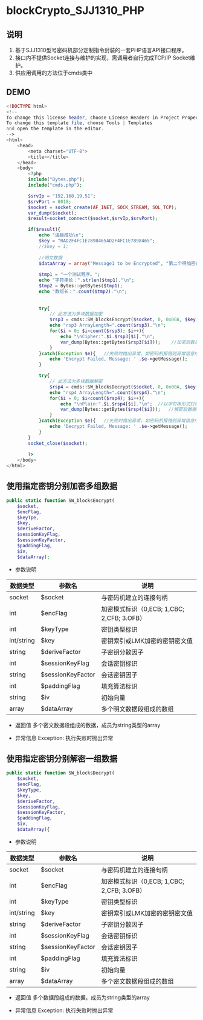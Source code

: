 # blockCrypto_SJJ1310_PHP
## 说明
1. 基于SJJ1310型号密码机部分定制指令封装的一套PHP语言API接口程序。
2. 接口内不提供Socket连接与维护的实现，需调用者自行完成TCP/IP Socket维护。
3. 供应用调用的方法位于cmds类中

## DEMO
``` PHP
<!DOCTYPE html>
<!--
To change this license header, choose License Headers in Project Properties.
To change this template file, choose Tools | Templates
and open the template in the editor.
-->
<html>
    <head>
        <meta charset="UTF-8">
        <title></title>
    </head>
    <body>
        <?php
        include("Bytes.php");
        include("cmds.php");

        $srvIp = "192.168.19.51";
        $srvPort = 8018;
        $socket = socket_create(AF_INET, SOCK_STREAM, SOL_TCP);
        var_dump($socket);
        $result=socket_connect($socket,$srvIp,$srvPort);

        if($result){
            echo "连接成功\n";
			$key = "RAD2F4FC1E7898465AD2F4FC1E7898465";
			//$key = 1;
            
            //明文数据
            $dataArray = array("Message1 to be Encrypted", "第二个待加密数据", "\x00\x01\x02\x03");
            
            $tmp1 = "一个测试程序。";
            echo "字符串长：".strlen($tmp1)."\n";
            $tmp2 = Bytes::getBytes($tmp1);
            echo "数组长：".count($tmp2)."\n";
            
           
            try{
                // 此方法为多块数据加密
				$rsp3 = cmds::SW_blocksEncrypt($socket, 0, 0x00A, $key, null, 0, null, 0, null, $dataArray);
				echo "rsp3 ArrayLength=".count($rsp3)."\n";
                for($i = 0; $i<count($rsp3); $i++){
                    echo "\nCipher:".$i.$rsp3[$i]."\n";
                    var_dump(Bytes::getBytes($rsp3[$i]));    //加密后数据密文转为字节数组查看
                }
            }catch(Exception $e){   //失败时抛出异常，如密码机报错则异常信息中包含错误码
                echo 'Encrypt Failed, Message: ' .$e->getMessage();
            }

            try{
                // 此方法为多块数据解密
				$rsp4 = cmds::SW_blocksDecrypt($socket, 0, 0x00A, $key, null, 0, null, 0, null, $rsp3);
				echo "rsp4 ArrayLength=".count($rsp4)."\n";
                for($i = 0; $i<count($rsp4); $i++){
                    echo "\nPlain:".$i.$rsp4[$i]."\n";  //以字符串形式打印解密后的明文信息
                    var_dump(Bytes::getBytes($rsp4[$i]));   //解密后数据密文转为字节数组查看
                }
            }catch(Exception $e){   //失败时抛出异常，如密码机报错则异常信息中包含错误码
                echo 'Decrypt Failed, Message: ' .$e->getMessage();
            }
        }
        socket_close($socket);
        
        ?>
    </body>
</html>
```

## 使用指定密钥分别加密多组数据
``` PHP
public static function SW_blocksEncrypt(
    $socket,
    $encFlag,
    $keyTpe,
    $key,
    $deriveFactor,
    $sessionKeyFlag,
    $sessionKeyFactor,
    $paddingFlag,
    $iv,
    $dataArray);
```
- 参数说明

数据类型|参数名|说明
---|---|---
socket|$socket|与密码机建立的连接句柄
int|$encFlag|加密模式标识（0,ECB; 1,CBC; 2,CFB; 3.OFB）
int|$keyType|密钥类型标识
int/string|$key|密钥索引或LMK加密的密钥密文值
string|$deriveFactor|子密钥分散因子
int|$sessionKeyFlag|会话密钥标识
string|$sessionKeyFactor|会话密钥因子
int|$paddingFlag|填充算法标识
string|$iv|初始向量
array|$dataArray|多个明文数据段组成的数组

- 返回值
 多个密文数据段组成的数据，成员为string类型的array

- 异常信息
 Exception: 执行失败时抛出异常

## 使用指定密钥分别解密一组数据
``` PHP
public static function SW_blocksDecrypt(
    $socket,
    $encFlag,
    $keyType,
    $key,
    $deriveFactor,
    $sessionKeyFlag,
    $sessionKeyFactor,
    $paddingFlag,
    $iv,
    $dataArray){
```

- 参数说明

数据类型|参数名|说明
---|---|---
socket|$socket|与密码机建立的连接句柄
int|$encFlag|加密模式标识（0,ECB; 1,CBC; 2,CFB; 3.OFB）
int|$keyType|密钥类型标识
int/string|$key|密钥索引或LMK加密的密钥密文值
string|$deriveFactor|子密钥分散因子
int|$sessionKeyFlag|会话密钥标识
string|$sessionKeyFactor|会话密钥因子
int|$paddingFlag|填充算法标识
string|$iv|初始向量
array|$dataArray|多个密文数据段组成的数组

- 返回值
 多个数据段组成的数据，成员为string类型的array

- 异常信息
 Exception: 执行失败时抛出异常

